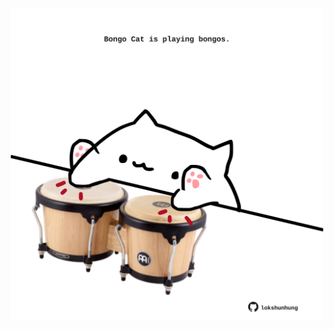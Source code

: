 <!-- built at 31/12/2023, 23:00:37 UTC -->
<p align="center">
  <img width="500" height="500" src="./ReadmeImage.svg">
</p>
